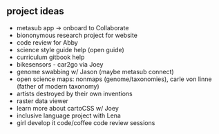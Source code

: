## project ideas

* metasub app -> onboard to Collaborate
* biononymous research project for website
* code review for Abby
* science style guide help (open guide)
* curriculum gitbook help
* bikesensors - car2go via Joey
* genome swabbing w/ Jason (maybe metasub connect)
* open science maps: nonmaps (genome/taxonomies), carle von linne (father of modern taxonomy)
* artists destroyed by their own inventions
* raster data viewer
* learn more about cartoCSS w/ Joey
* inclusive language project with Lena
* girl develop it code/coffee code review sessions
